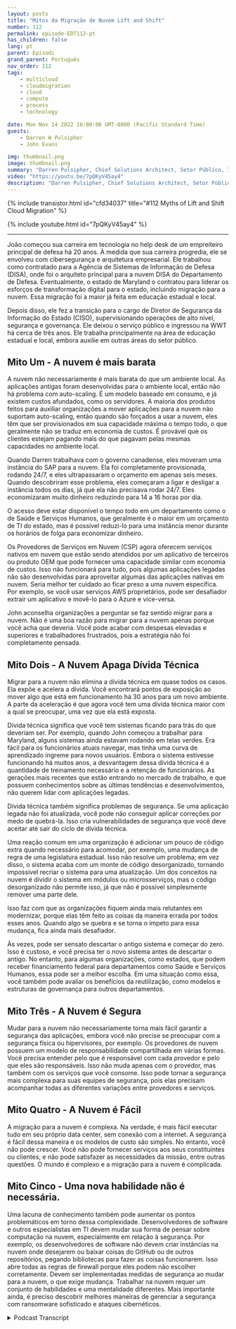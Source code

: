 ```yaml
---
layout: posts
title: "Mitos da Migração de Nuvem Lift and Shift"
number: 112
permalink: episode-EDT112-pt
has_children: false
lang: pt
parent: Episodi
grand_parent: Português
nav_order: 112
tags:
    - multicloud
    - cloudmigration
    - cloud
    - compute
    - process
    - technology

date: Mon Nov 14 2022 16:00:00 GMT-0800 (Pacific Standard Time)
guests:
    - Darren W Pulsipher
    - John Evans

img: thumbnail.png
image: thumbnail.png
summary: "Darren Pulsipher, Chief Solutions Architect, Setor Público, Intel, e John Evans, Consultor Chefe de Tecnologia, WWT, discutem cinco mitos sobre a migração de nuvem lift and shift."
video: "https://youtu.be/7pQKyV45ay4"
description: "Darren Pulsipher, Chief Solutions Architect, Setor Público, Intel, e John Evans, Consultor Chefe de Tecnologia, WWT, discutem cinco mitos sobre a migração de nuvem lift and shift."
---
```


<div>
{% include transistor.html id="cfd34037" title="#112 Myths of Lift and Shift Cloud Migration" %}

{% include youtube.html id="7pQKyV45ay4" %}
</div>

---

João começou sua carreira em tecnologia no help desk de um empreiteiro principal de defesa há 20 anos. À medida que sua carreira progredia, ele se envolveu com cibersegurança e arquitetura empresarial. Ele trabalhou como contratado para a Agência de Sistemas de Informação de Defesa (DISA), onde foi o arquiteto principal para a nuvem DISA do Departamento de Defesa. Eventualmente, o estado de Maryland o contratou para liderar os esforços de transformação digital para o estado, incluindo migração para a nuvem. Essa migração foi a maior já feita em educação estadual e local.

Depois disso, ele fez a transição para o cargo de Diretor de Segurança da Informação do Estado (CISO), supervisionando operações de alto nível, segurança e governança. Ele deixou o serviço público e ingressou na WWT há cerca de três anos. Ele trabalha principalmente na área de educação estadual e local, embora auxilie em outras áreas do setor público.

## Mito Um - A nuvem é mais barata

A nuvem não necessariamente é mais barata do que um ambiente local. As aplicações antigas foram desenvolvidas para o ambiente local, então não há problema com auto-scaling. É um modelo baseado em consumo, e já existem custos afundados, como os servidores. A maioria dos produtos feitos para auxiliar organizações a mover aplicações para a nuvem não suportam auto-scaling, então quando são forçados a usar a nuvem, eles têm que ser provisionados em sua capacidade máxima o tempo todo, o que geralmente não se traduz em economia de custos. É provável que os clientes estejam pagando mais do que pagavam pelas mesmas capacidades no ambiente local.

Quando Darren trabalhava com o governo canadense, eles moveram uma instância do SAP para a nuvem. Ela foi completamente provisionada, rodando 24/7, e eles ultrapassaram o orçamento em apenas seis meses. Quando descobriram esse problema, eles começaram a ligar e desligar a instância todos os dias, já que ela não precisava rodar 24/7. Eles economizaram muito dinheiro reduzindo para 14 a 16 horas por dia.

O acesso deve estar disponível o tempo todo em um departamento como o de Saúde e Serviços Humanos, que geralmente é o maior em um orçamento de TI do estado, mas é possível reduzi-lo para uma instância menor durante os horários de folga para economizar dinheiro.

Os Provedores de Serviços em Nuvem (CSP) agora oferecem serviços nativos em nuvem que estão sendo atendidos por um aplicativo de terceiros ou produto OEM que pode fornecer uma capacidade similar com economia de custos. Isso não funcionará para tudo, pois algumas aplicações legadas não são desenvolvidas para aproveitar algumas das aplicações nativas em nuvem. Seria melhor ter cuidado ao ficar preso a uma nuvem específica. Por exemplo, se você usar serviços AWS proprietários, pode ser desafiador extrair um aplicativo e movê-lo para o Azure e vice-versa.

John aconselha organizações a perguntar se faz sentido migrar para a nuvem. Não é uma boa razão para migrar para a nuvem apenas porque você acha que deveria. Você pode acabar com despesas elevadas e superiores e trabalhadores frustrados, pois a estratégia não foi completamente pensada.

## Mito Dois - A Nuvem Apaga Dívida Técnica

Migrar para a nuvem não elimina a dívida técnica em quase todos os casos. Ela expõe e acelera a dívida. Você encontrará pontos de exposição ao mover algo que está em funcionamento há 30 anos para um novo ambiente. A parte da aceleração é que agora você tem uma dívida técnica maior com a qual se preocupar, uma vez que ela está exposta.

Dívida técnica significa que você tem sistemas ficando para trás do que deveriam ser. Por exemplo, quando John começou a trabalhar para Maryland, alguns sistemas ainda estavam rodando em telas verdes. Era fácil para os funcionários atuais navegar, mas tinha uma curva de aprendizado íngreme para novos usuários. Embora o sistema estivesse funcionando há muitos anos, a desvantagem dessa dívida técnica é a quantidade de treinamento necessário e a retenção de funcionários. As gerações mais recentes que estão entrando no mercado de trabalho, e que possuem conhecimentos sobre as últimas tendências e desenvolvimentos, não querem lidar com aplicações legadas.

Dívida técnica também significa problemas de segurança. Se uma aplicação legada não foi atualizada, você pode não conseguir aplicar correções por medo de quebrá-la. Isso cria vulnerabilidades de segurança que você deve aceitar até sair do ciclo de dívida técnica.

Uma reação comum em uma organização é adicionar um pouco de código extra quando necessário para acomodar, por exemplo, uma mudança de regra de uma legislatura estadual. Isso não resolve um problema; em vez disso, o sistema acaba com um monte de código desorganizado, tornando impossível recriar o sistema para uma atualização. Um dos conceitos na nuvem é dividir o sistema em módulos ou microsserviços, mas o código desorganizado não permite isso, já que não é possível simplesmente remover uma parte dele.

Isso faz com que as organizações fiquem ainda mais relutantes em modernizar, porque elas têm feito as coisas da maneira errada por todos esses anos. Quando algo se quebra e se torna o ímpeto para essa mudança, fica ainda mais desafiador.

Às vezes, pode ser sensato descartar o antigo sistema e começar do zero. Isso é custoso, e você precisa ter o novo sistema antes de descartar o antigo. No entanto, para algumas organizações, como estados, que podem receber financiamento federal para departamentos como Saúde e Serviços Humanos, essa pode ser a melhor escolha. Em uma situação como essa, você também pode avaliar os benefícios da reutilização, como modelos e estruturas de governança para outros departamentos.

## Mito Três - A Nuvem é Segura

Mudar para a nuvem não necessariamente torna mais fácil garantir a segurança das aplicações, embora você não precise se preocupar com a segurança física ou hipervisores, por exemplo. Os provedores de nuvem possuem um modelo de responsabilidade compartilhada em várias formas. Você precisa entender pelo que é responsável com cada provedor e pelo que eles são responsáveis. Isso não muda apenas com o provedor, mas também com os serviços que você consome. Isso pode tornar a segurança mais complexa para suas equipes de segurança, pois elas precisam acompanhar todas as diferentes variações entre provedores e serviços.

## Mito Quatro - A Nuvem é Fácil

A migração para a nuvem é complexa. Na verdade, é mais fácil executar tudo em seu próprio data center, sem conexão com a internet. A segurança é fácil dessa maneira e os modelos de custo são simples. No entanto, você não pode crescer. Você não pode fornecer serviços aos seus constituintes ou clientes, e não pode satisfazer as necessidades da missão, entre outras questões. O mundo é complexo e a migração para a nuvem é complicada.

## Mito Cinco - Uma nova habilidade não é necessária.

Uma lacuna de conhecimento também pode aumentar os pontos problemáticos em torno dessa complexidade. Desenvolvedores de software e outros especialistas em TI devem mudar sua forma de pensar sobre computação na nuvem, especialmente em relação à segurança. Por exemplo, os desenvolvedores de software não devem criar instâncias na nuvem onde desejarem ou baixar coisas do GitHub ou de outros repositórios, pegando bibliotecas para fazer as coisas funcionarem. Isso abre todas as regras de firewall porque eles podem não escolher corretamente. Devem ser implementadas medidas de segurança ao mudar para a nuvem, o que exige mudança. Trabalhar na nuvem requer um conjunto de habilidades e uma mentalidade diferentes. Mais importante ainda, é preciso descobrir melhores maneiras de gerenciar a segurança com ransomware sofisticado e ataques cibernéticos.



<details>
<summary> Podcast Transcript </summary>

<p></p>

</details>
